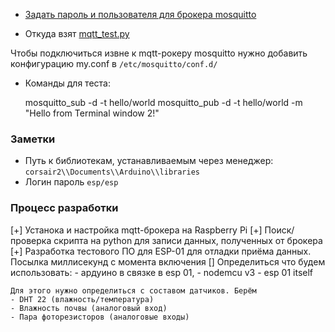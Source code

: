 
- [Задать пароль и пользователя для брокера mosquitto](http://www.steves-internet-guide.com/mqtt-username-password-example/)

- Откуда взят [mqtt_test.py](https://lindevs.com/save-mqtt-data-to-sqlite-database-using-python/)

Чтобы подключиться извне к mqtt-рокеру mosquitto нужно 
добавить конфигурацию my.conf в `/etc/mosquitto/conf.d/`

- Команды для теста:

	mosquitto_sub -d -t hello/world
	mosquitto_pub -d -t hello/world -m "Hello from Terminal window 2!"

### Заметки

- Путь к библиотекам, устанавливаемым через менеджер: `corsair2\\Documents\\Arduino\\libraries`
- Логин пароль `esp/esp`


### Процесс разработки

[+] Устанока и настройка mqtt-брокера на Raspberry Pi
[+] Поиск/проверка скрипта на python для записи данных, полученных от брокера
[+]  Разработка тестового ПО для ESP-01 для отладки приёма данных. Посылка миллисекунд с момента включения
[] Определиться что будем использовать: 
	- ардуино в связке в esp 01, 
	- nodemcu v3
	- esp 01 itself

	Для этого нужно определиться с составом датчиков. Берём
	- DHT 22 (влажность/температура)
	- Влажность почвы (аналоговый вход)
	- Пара фоторезисторов (аналоговые входы)

